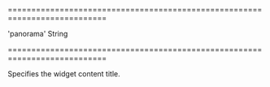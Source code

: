 ===========================================================================
<!--default-->'panorama'<!--/default-->
<!--type-->String<!--/type-->
===========================================================================

<!--shortDescription-->
Specifies the widget content title.
<!--/shortDescription-->

<!--fullDescription-->

<!--/fullDescription-->